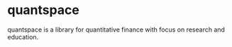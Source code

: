 # quantspace

quantspace is a library for quantitative finance with focus on research and education.